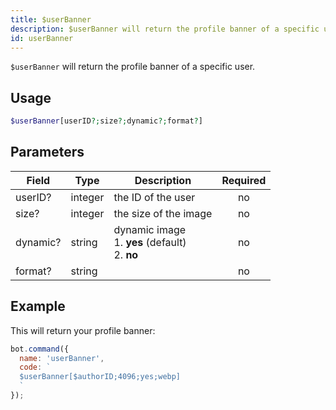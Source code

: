 ```yaml
---
title: $userBanner 
description: $userBanner will return the profile banner of a specific user.
id: userBanner
---
```


`$userBanner` will return the profile banner of a specific user.

## Usage

```php
$userBanner[userID?;size?;dynamic?;format?]
```

## Parameters 


| Field    | Type    | Description                                            | Required |
| -------- | ------- | ------------------------------------------------------ | :------: |
| userID?  | integer | the ID of the user                                     |    no    |
| size?    | integer | the size of the image                                  |    no    |
| dynamic? | string  | dynamic image <br> 1. **yes** (default) <br> 2. **no** |    no    |
| format?  | string  |                                                        |    no    |


## Example

This will return your profile banner:

```javascript
bot.command({
  name: 'userBanner',
  code: `
  $userBanner[$authorID;4096;yes;webp]
  `
});
```
